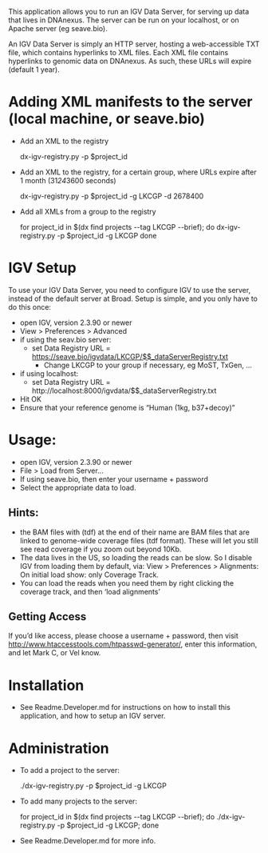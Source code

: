 This application allows you to run an IGV Data Server, for serving up data that lives in DNAnexus. The server can be
run on your localhost, or on Apache server (eg seave.bio).

An IGV Data Server is simply an HTTP server, hosting a web-accessible TXT file, which contains hyperlinks to XML files. 
Each XML file contains hyperlinks to genomic data on DNAnexus. As such, these URLs will expire (default 1 year).

# Adding XML manifests to the server (local machine, or seave.bio)
* Add an XML to the registry

    dx-igv-registry.py -p $project_id

* Add an XML to the registry, for a certain group, where URLs expire after 1 month (31*24*3600 seconds)

    dx-igv-registry.py -p $project_id -g LKCGP -d 2678400

* Add all XMLs from a group to the registry

    for project_id in $(dx find projects --tag LKCGP --brief); do 
        dx-igv-registry.py -p $project_id -g LKCGP
    done

# IGV Setup
To use your IGV Data Server, you need to configure IGV to use the server, instead of the default server at Broad.
Setup is simple, and you only have to do this once:
* open IGV, version 2.3.90 or newer
* View > Preferences > Advanced
* if using the seav.bio server:
  * set Data Registry URL = https://seave.bio/igvdata/LKCGP/$$_dataServerRegistry.txt
    * Change LKCGP to your group if necessary, eg MoST, TxGen, ...
* if using localhost:
  * set Data Registry URL = http://localhost:8000/igvdata/$$_dataServerRegistry.txt
* Hit OK
* Ensure that your reference genome is “Human (1kg, b37+decoy)”

# Usage:
* open IGV, version 2.3.90 or newer
* File > Load from Server...
* If using seave.bio, then enter your username + password
* Select the appropriate data to load.

## Hints:
* the BAM files with (tdf) at the end of their name are BAM files that are linked to genome-wide coverage files (tdf format). These will let you still see read coverage if you zoom out beyond 10Kb.
* The data lives in the US, so loading the reads can be slow. So I disable IGV from loading them by default, via: View > Preferences > Alignments: On initial load show: only Coverage Track.
* You can load the reads when you need them by right clicking the coverage track, and then ‘load alignments’

## Getting Access
If you’d like access, please choose a username + password, then visit http://www.htaccesstools.com/htpasswd-generator/,
enter this information, and let Mark C, or Vel know.

# Installation
* See Readme.Developer.md for instructions on how to install this application, and how to setup an IGV server.

# Administration
* To add a project to the server:

    ./dx-igv-registry.py -p $project_id -g LKCGP

* To add many projects to the server:

    for project_id in $(dx find projects --tag LKCGP --brief); do ./dx-igv-registry.py -p $project_id -g LKCGP; done

* See Readme.Developer.md for more info.
